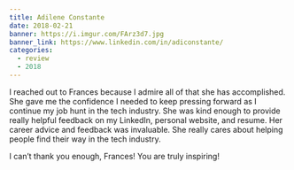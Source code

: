 ```yaml
---
title: Adilene Constante
date: 2018-02-21
banner: https://i.imgur.com/FArz3d7.jpg
banner_link: https://www.linkedin.com/in/adiconstante/
categories:
  - review
  - 2018
---
```


I reached out to Frances because I admire all of that she has accomplished. She gave me the confidence I needed to keep pressing forward as I continue my job hunt in the tech industry. She was kind enough to provide really helpful feedback on my LinkedIn, personal website, and resume. Her career advice and feedback was invaluable. She really cares about helping people find their way in the tech industry.

I can’t thank you enough, Frances! You are truly inspiring!
